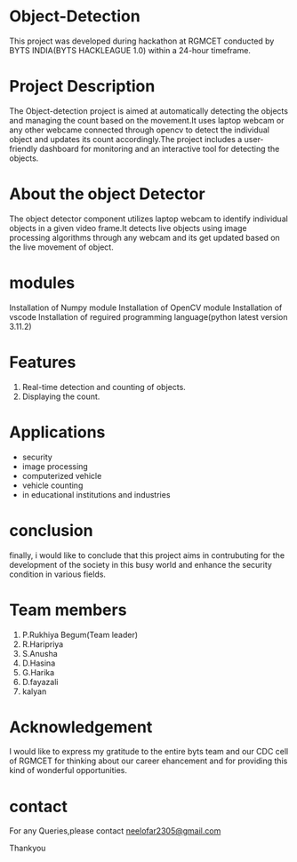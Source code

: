 # Object-Detection
This project was developed during  hackathon at RGMCET conducted by BYTS INDIA(BYTS HACKLEAGUE 1.0) within a 24-hour timeframe.

# Project Description
The Object-detection project is aimed at automatically detecting the objects and managing the count based on the movement.It uses laptop webcam or any other webcame connected through opencv to detect the individual object and updates its count accordingly.The project includes a user-friendly dashboard for monitoring and an interactive tool for detecting the objects. 

# About the object Detector
The object detector component utilizes laptop webcam to identify individual objects in a given video frame.It detects live objects using image processing algorithms through any webcam and its get updated based on the live movement of object.

# modules 
Installation of Numpy module
Installation of OpenCV module
Installation of vscode
Installation of reguired programming language(python latest version 3.11.2)

# Features
1. Real-time detection and counting of objects.
2. Displaying the count. 

# Applications 
* security
* image processing
* computerized vehicle
* vehicle counting
* in educational institutions and industries

# conclusion 
finally, i would like to conclude that this project aims in contrubuting for the development of the society in this busy world and enhance the security condition in various fields.

# Team members
1. P.Rukhiya Begum(Team leader)
2. R.Haripriya
3. S.Anusha
4. D.Hasina
5. G.Harika
6. D.fayazali
7. kalyan

# Acknowledgement
I would like to express my gratitude to the entire byts team and our CDC cell of RGMCET for thinking about our career ehancement and for providing this kind of wonderful opportunities.

# contact
For any Queries,please contact neelofar2305@gmail.com
 
 Thankyou
 



